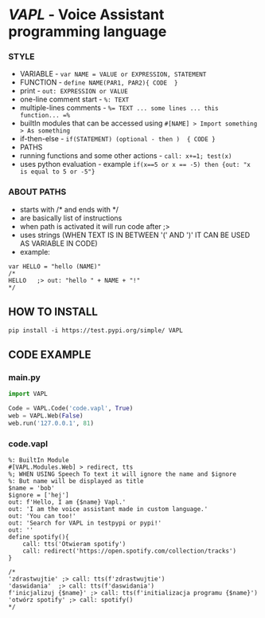 # _**VAPL**_ - Voice Assistant programming language

### STYLE
- VARIABLE - ```var NAME = VALUE or EXPRESSION, STATEMENT```
- FUNCTION - ```define NAME(PAR1, PAR2){ CODE  }```
- print - ```out: EXPRESSION or VALUE```
- one-line comment start - ```%: TEXT```
- multiple-lines comments - ```%= TEXT ... some lines ... this function... =%```
- builtIn modules that can be accessed using ```#[NAME] > Import something > As something```
- if-then-else - ```if(STATEMENT) (optional - then )  { CODE }```
- PATHS
- running functions and some other actions - ```call: x+=1; test(x)```
- uses python evaluation - example ```if(x==5 or x == -5) then {out: "x is equal to 5 or -5"}```
### ABOUT PATHS
- starts with /* and ends with */
- are basically list of instructions
- when path is activated it will run code after ;>
- uses strings (WHEN TEXT IS IN BETWEEN '(' AND ')' IT CAN BE USED AS VARIABLE IN CODE)
- example:
```
var HELLO = "hello (NAME)"
/*
HELLO	;> out: "hello " + NAME + "!"
*/
```
## HOW TO INSTALL
```commandline
pip install -i https://test.pypi.org/simple/ VAPL
```

## CODE EXAMPLE
### main.py
```python
import VAPL

Code = VAPL.Code('code.vapl', True)
web = VAPL.Web(False)
web.run('127.0.0.1', 81)
```
### code.vapl


```shell
%: BuiltIn Module
#[VAPL.Modules.Web] > redirect, tts
%; WHEN USING Speech To text it will ignore the name and $ignore
%: But name will be displayed as title
$name = 'bob'
$ignore = ['hej']
out: f'Hello, I am {$name} Vapl.'
out: 'I am the voice assistant made in custom language.'
out: 'You can too!'
out: 'Search for VAPL in testpypi or pypi!'
out: ''
define spotify(){
	call: tts('Otwieram spotify')
	call: redirect('https://open.spotify.com/collection/tracks')
}

/*
'zdrastwujtie' ;> call: tts(f'zdrastwujtie')
'daswidania'  ;> call: tts(f'daswidania')
f'inicjalizuj {$name}' ;> call: tts(f'initializacja programu {$name}')
'otwórz spotify' ;> call: spotify()
*/
```
